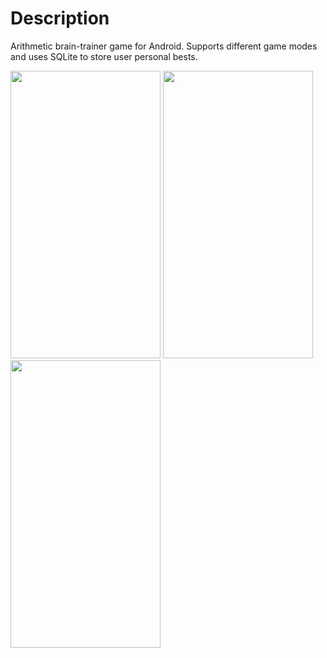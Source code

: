 # Description
Arithmetic brain-trainer game for Android. Supports different game modes and uses SQLite to store user personal bests.

<img src=https://i.postimg.cc/TY5JwfSk/main-main-page.png width=240 height=460> <img src=https://i.postimg.cc/rpMzt2yX/subtract-screen.png width=240 height=460> <img src=https://i.postimg.cc/g2ktNn2g/division-screen.png width=240 height=460>